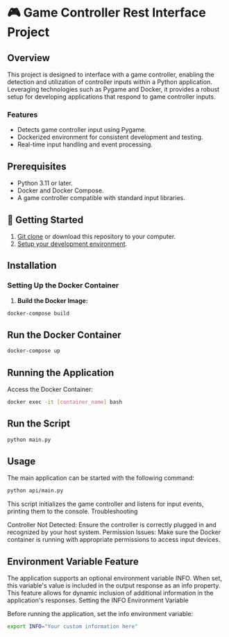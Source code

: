 # 🎮 Game Controller Rest Interface Project

## Overview

This project is designed to interface with a game controller,
enabling the detection and utilization of controller inputs within a Python application.
Leveraging technologies such as Pygame and Docker,
it provides a robust setup for developing applications that respond to game controller inputs.

### Features

- Detects game controller input using Pygame.
- Dockerized environment for consistent development and testing.
- Real-time input handling and event processing.

## Prerequisites

- Python 3.11 or later.
- Docker and Docker Compose.
- A game controller compatible with standard input libraries.

## 🚀 Getting Started

1. [Git clone](https://git-scm.com/docs/git-clone) or download this repository to your computer.
2. [Setup your development environment](./docs/setting_up_the_environment.md).

## Installation

### Setting Up the Docker Container

1. **Build the Docker Image:**

```bash
docker-compose build
```

## Run the Docker Container

``` bash
docker-compose up
```

## Running the Application

Access the Docker Container:

```bash
docker exec -it [container_name] bash
```

## Run the Script

```bash
python main.py
```

## Usage

The main application can be started with the following command:

```bash
python api/main.py
```

This script initializes the game controller and listens for input events, printing them to the console.
Troubleshooting

Controller Not Detected: Ensure the controller is correctly plugged in and recognized by your host system.
Permission Issues: Make sure the Docker container is running with appropriate permissions to access input devices.

## Environment Variable Feature

The application supports an optional environment variable INFO.
When set, this variable's value is included in the output response as an info property.
This feature allows for dynamic inclusion of additional information in the application's responses.
Setting the INFO Environment Variable

Before running the application, set the info environment variable:

```bash
export INFO="Your custom information here"
```

